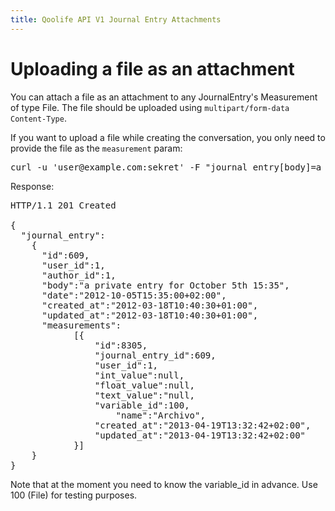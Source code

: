 ```yaml
---
title: Qoolife API V1 Journal Entry Attachments
---
```


# Uploading a file as an attachment

You can attach a file as an attachment to any JournalEntry's Measurement of type File. The file should be uploaded using ```multipart/form-data Content-Type```.

If you want to upload a file while creating the conversation, you only need to provide the file as the ```measurement``` param:

<pre class="console">
curl -u 'user@example.com:sekret' -F "journal_entry[body]=a private entry for October 5th 15:35" -F "journal_entry[date]=2012-10-05T15:35" -F "journal_entry[measurements_attributes][0][variable_id]=1" -F "journal_entry[measurements_attributes][0][value]=@myfile" https://qoolife.com/api/v1/journal_entries
</pre>

Response:

<pre>
HTTP/1.1 201 Created

{
  "journal_entry":
    {
      "id":609,
      "user_id":1,
      "author_id":1,
      "body":"a private entry for October 5th 15:35",
      "date":"2012-10-05T15:35:00+02:00",
      "created_at":"2012-03-18T10:40:30+01:00",
      "updated_at":"2012-03-18T10:40:30+01:00",
      "measurements":
    		[{
    			"id":8305,
    			"journal_entry_id":609,
    			"user_id":1,
    			"int_value":null,
    			"float_value":null,
    			"text_value":"null,
    			"variable_id":100,
					"name":"Archivo",
    			"created_at":"2013-04-19T13:32:42+02:00",
    			"updated_at":"2013-04-19T13:32:42+02:00"
    		}]
    }
}
</pre>

Note that at the moment you need to know the variable_id in advance. Use 100 (File) for testing purposes.
